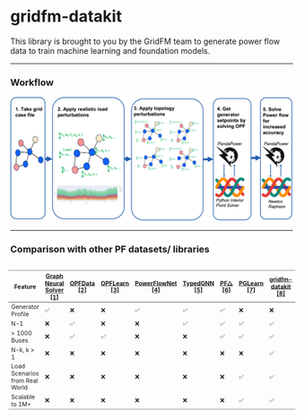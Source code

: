 # gridfm-datakit


This library is brought to you by the GridFM team to generate power flow data to train machine learning and foundation models.

---

### Workflow

<p align="center">
  <img src="https://raw.githubusercontent.com/gridfm/gridfm-datakit/refs/heads/main/docs/figs/pipeline.png" alt=""/>
  <br/>
</p>


---



### Comparison with other PF datasets/ libraries
<div style="display: flex; justify-content: center;">
  <div style="transform: scale(0.75); transform-origin: top center;">
    <table>
      <thead>
        <tr>
          <th>Feature</th>
          <th><a href="https://doi.org/10.1016/j.epsr.2020.106547">Graph Neural Solver [1]</a></th>
          <th><a href="https://arxiv.org/abs/2406.07234">OPFData [2]</a></th>
          <th><a href="https://arxiv.org/abs/2111.01228">OPFLearn [3]</a></th>
          <th><a href="https://arxiv.org/abs/2311.03415">PowerFlowNet [4]</a></th>
          <th><a href="https://doi.org/10.1016/j.engappai.2022.105567">TypedGNN [5]</a></th>
          <th><a href="https://www.climatechange.ai/papers/iclr2025/67">PF△ [6]</a></th>
          <th><a href="https://openreview.net/pdf?id=cecIf0CKnH"><strong>PGLearn [7]</strong></a></th>
          <th><strong><a href="https://www.cell.com/joule/fulltext/S2542-4351(24)00470-7">gridfm-datakit [8]</a></strong></th>
        </tr>
      </thead>
      <tbody>
        <tr><td>Generator Profile</td><td>✅</td><td>❌</td><td>❌</td><td>✅</td><td>✅</td><td>✅</td><td>❌</td><td>❌</td></tr>
        <tr><td>N-1</td><td>❌</td><td>✅</td><td>❌</td><td>❌</td><td>✅</td><td>✅</td><td>✅</td><td>✅</td></tr>
        <tr><td>&gt; 1000 Buses</td><td>❌</td><td>✅</td><td>✅</td><td>❌</td><td>❌</td><td>✅</td><td>✅</td><td>✅</td></tr>
        <tr><td>N-k, k &gt; 1</td><td>❌</td><td>❌</td><td>❌</td><td>❌</td><td>❌</td><td>❌</td><td>❌</td><td>✅</td></tr>
        <tr><td>Load Scenarios from Real World</td><td>❌</td><td>❌</td><td>❌</td><td>❌</td><td>❌</td><td>❌</td><td>✅</td><td>✅</td></tr>
        <tr><td>Scalable to 1M+</td><td>❌</td><td>❌</td><td>❌</td><td>❌</td><td>❌</td><td>❌</td><td>✅</td><td>✅</td></tr>
      </tbody>
    </table>

  </div>
</div>
